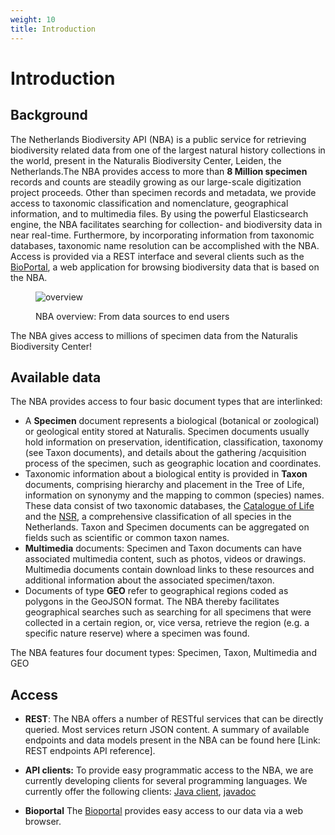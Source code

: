```yaml
---
weight: 10
title: Introduction
---
```


# Introduction

## Background
		
The Netherlands Biodiversity API (NBA) is a public service for retrieving biodiversity related
	data from one of the largest natural history collections in the world, present in the
	Naturalis Biodiversity Center, Leiden, the Netherlands.The NBA provides access to more
	than **8 Million specimen** records and counts are steadily growing as our large-scale
	digitization project proceeds. Other than specimen records and metadata, we provide
	access to taxonomic classification and nomenclature, geographical information, and
	to multimedia files. By using the powerful Elasticsearch engine, the NBA facilitates
	searching for collection- and biodiversity data in near real-time. Furthermore,
	by incorporating information from taxonomic databases, taxonomic name resolution can
	be accomplished with the NBA. Access is provided via a REST interface and several
	clients such as the [BioPortal](http://bioportal.naturalis.nl/), a web application
	for browsing biodiversity data that is based on the NBA.
	
<!-- {{<figure src="overview.png" title="NBA overview" align="center">}}-->

<figure>
  <p><img src="overview.png" align="middle"
    alt="overview">
  <figcaption>NBA overview: From data sources to end users</figcaption>
</figure>

<aside class="success">
The NBA gives access to millions of specimen data from the Naturalis Biodiversity Center!
</aside>
		
## Available data
	
The NBA provides access to four basic document types that are interlinked:

* A **Specimen** document represents a biological (botanical or zoological)
	or geological entity stored at Naturalis. Specimen documents usually hold
	information on preservation, identification, classification,
	taxonomy (see Taxon documents), and details about the gathering /acquisition
	process of the specimen, such as geographic location and coordinates.
* Taxonomic information about a biological entity is provided in
	**Taxon** documents, comprising hierarchy and placement in the
	Tree of Life, information on synonymy and the mapping to
	common (species) names. These data consist of two taxonomic databases,
	the [Catalogue of Life](http://www.catalogueoflife.org/) and the [NSR](http://www.nederlandsesoorten.nl/),  a comprehensive
	classification of all species in the Netherlands. Taxon and Specimen documents can be
	aggregated on fields such as scientific or common taxon names.
* **Multimedia** documents: Specimen and Taxon documents can have associated multimedia content,
	such as photos, videos or drawings. Multimedia documents contain download links
	to these resources and additional information about the associated specimen/taxon. 
* Documents of type **GEO** refer to geographical regions coded as polygons in the
	GeoJSON format. The NBA thereby facilitates geographical searches such as
	searching for all specimens that were collected in a certain region,
	or, vice versa, retrieve the region (e.g. a specific nature reserve)
	where a specimen was found.

<aside class="success">
The NBA features four document types: Specimen, Taxon, Multimedia and GEO
</aside>

## Access
	
* **REST**: The NBA offers a number of RESTful services that can be directly queried. Most services return JSON content. A summary of available endpoints and data models present in the NBA can be found here [Link: REST endpoints API reference]. 

* **API clients:** To provide easy programmatic access to the NBA, we are currently developing clients for several programming languages. We currently offer the following clients:
[Java client](https://github.com/naturalis/naturalis_data_api), [javadoc](http://naturalis.github.io/naturalis_data_api/javadoc/v2/client/)

* **Bioportal**
The [Bioportal](http://bioportal.naturalis.nl/) provides easy access to our data via a web browser. 
